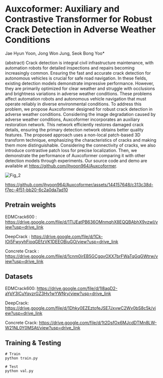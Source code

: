 # Auxcoformer: Auxiliary and Contrastive Transformer for Robust Crack Detection in Adverse Weather Conditions

Jae Hyun Yoon, Jong Won Jung, Seok Bong Yoo*

(abstract) Crack detection is integral civil infrastructure maintenance, with automation robots for detailed inspections and repairs becoming increasingly common. Ensuring the fast and accurate crack detection for autonomous vehicles is crucial for safe road navigation. In these fields, existing detection models demonstrate impressive performance. However, they are primarily optimized for clear weather and struggle with occlusions and brightness variations in adverse weather conditions. These problems affect automation robots and autonomous vehicle navigation that must operate reliably in diverse environmental conditions. To address this problem, we propose Auxcoformer designed for robust crack detection in adverse weather conditions. Considering the image degradation caused by adverse weather conditions, Auxcoformer incorporates an auxiliary restoration network. This network efficiently restores damaged crack details, ensuring the primary detection network obtains better quality features. The proposed approach uses a non-local patch-based 3D transform technique, emphasizing the characteristics of cracks and making them more distinguishable. Considering the connectivity of cracks, we also introduce contrastive patch loss for precise localization. Then, we demonstrate the performance of Auxcoformer comparing it with other detection models through experiments. Our source code and demo are available at https://github.com/jhyoon964/Auxcoformer.


![Fig_2](https://github.com/jhyoon964/Auxcoformer/assets/144157648/82200c37-a3ba-46b1-95a4-831d9bd67611)




https://github.com/jhyoon964/Auxcoformer/assets/144157648/c313c38d-f7ec-4f51-bb20-6c2a0da7ad10



## Pretrain weights

EDMCrack600 : https://drive.google.com/file/d/1TlJEatPB636OMnmqhX8EQQBAbhX9vzwl/view?usp=drive_link

DeepCrack : https://drive.google.com/file/d/1Ck-lOi5FwyyhFioqGEfzVK1DEEOBiuGO/view?usp=drive_link

Concrete Crack : https://drive.google.com/file/d/1cnm0irEB5GCgqvOXX7brFWaTqGqGWtrw/view?usp=drive_link


## Datasets

EDMCrack600: https://drive.google.com/file/d/1l8aqD2-aYpY3lCuYqyzrGZ3Hv1wYWNry/view?usp=drive_link

DeepCrack: https://drive.google.com/file/d/1Dhky0EZEztofeJSE7JxvwC2Wv0bS8c5k/view?usp=drive_link

Concrete Crack: https://drive.google.com/file/d/1t2DsfOx6MJcdDTMn8LW-W21NL0Y0MSAt/view?usp=drive_link

## Training & Testing
```
# Train
python train.py

# Test
python val.py
